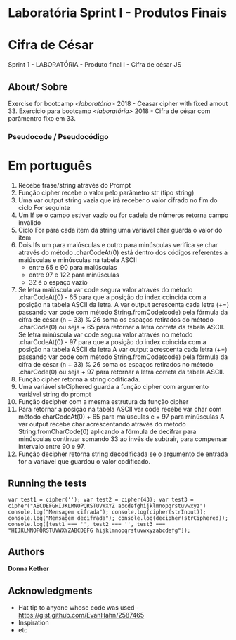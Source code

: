 # Laboratória Sprint I - Produtos Finais

# Cifra de César

Sprint 1 - LABORATÓRIA - Produto final I - Cifra de césar JS

## About/ Sobre

Exercise for bootcamp *<laboratória>* 2018 - Ceasar cipher with fixed amout 33.
Exercício para bootcamp *<laboratória>* 2018 - Cifra de césar com parâmentro fixo em 33.

### Pseudocode / Pseudocódigo

Em português
===================

1. Recebe frase/string através do Prompt
2. Função cipher recebe o valor pelo parâmetro str (tipo string)
3. Uma var output string vazia que irá receber o valor cifrado no fim do ciclo For seguinte
4. Um If se o campo estiver vazio ou for cadeia de números retorna campo inválido
5. Ciclo For para cada item da string uma variável char guarda o valor do item
6.  Dois Ifs um para maiúsculas e outro para minúsculas verifica se char através do método .charCodeAt(0) está dentro dos códigos
referentes a maiúsculas e minúsculas na tabela ASCII 
 	- entre 65 e 90 para maiúsculas
 	- entre 97 e 122 para minúsculas
 	- 32 é o espaço vazio
 7. Se letra maiúscula var code segura valor através do método .charCodeAt(0) - 65 para que a posição do index coincida com a posição na tabela ASCII da letra. 
A var output acrescenta cada letra (+=) passando var code com método String.fromCode(code) pela fórmula da cifra de césar (n + 33) % 26 soma os espaços retirados do método .charCode(0) ou seja + 65  para retornar a letra correta da tabela ASCII. 
 Se letra minúscula var code segura valor através no método .charCodeAt(0) - 97 para que a posição do index coincida com a posição na tabela ASCII da letra 
 A var output acrescenta cada letra (+=) passando var code com método String.fromCode(code) pela fórmula da cifra de césar (n + 33) % 26 soma os espaços retirados no método .charCode(0) ou seja + 97  para retornar a letra correta da tabela ASCII. 
 8. Função cipher retorna a string codificada.
 9. Uma variável strCiphered guarda a função cipher com argumento variável string do prompt
 10. Função decipher com a mesma estrutura da função cipher 
 11. Para retornar a posição na tabela ASCII  var code recebe  var char com método charCodeAt(0) + 65 para maiúsculas e + 97 para minúsculas
 A var output recebe char acrescentando através do método String.fromCharCode(0) aplicando a fórmula de decifrar para minúsculas continuar somando 33 ao invés de subtrair, para compensar intervalo entre 90 e 97.
 12. Função decipher retorna string decodificada se o argumento de entrada for a variável que guardou o valor codificado.

## Running the tests

``var test1 = cipher('');
var test2 = cipher(43);
var test3 = cipher("ABCDEFGHIJKLMNOPQRSTUVWXYZ abcdefghijklmnopqrstuvwxyz")
console.log("Mensagem cifrada");
console.log(cipher(strInput));
console.log("Mensagem decifrada");
console.log(decipher(strCiphered));
console.log([test1 === '', test2 === '', test3 === "HIJKLMNOPQRSTUVWXYZABCDEFG hijklmnopqrstuvwxyzabcdefg"]);``

## Authors

 **Donna Kether** 
 
## Acknowledgments

* Hat tip to anyone whose code was used - https://gist.github.com/EvanHahn/2587465
* Inspiration
* etc

